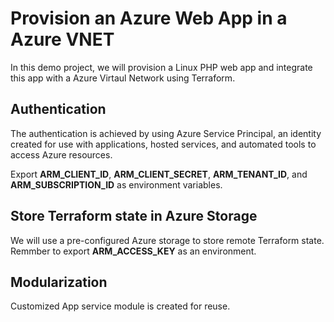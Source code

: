 # Provision an Azure Web App in a Azure VNET

In this demo project, we will provision a Linux PHP web app and integrate this app with a Azure Virtaul Network using Terraform.

## Authentication

The authentication is achieved by using Azure Service Principal, an identity created for use with applications, hosted services, and automated tools to access Azure resources.

Export **ARM_CLIENT_ID**, **ARM_CLIENT_SECRET**, **ARM_TENANT_ID**, and **ARM_SUBSCRIPTION_ID** as environment variables.

## Store Terraform state in Azure Storage

We will use a pre-configured Azure storage to store remote Terraform state. Remmber to export **ARM_ACCESS_KEY** as an environment.

## Modularization

Customized App service module is created for reuse.
